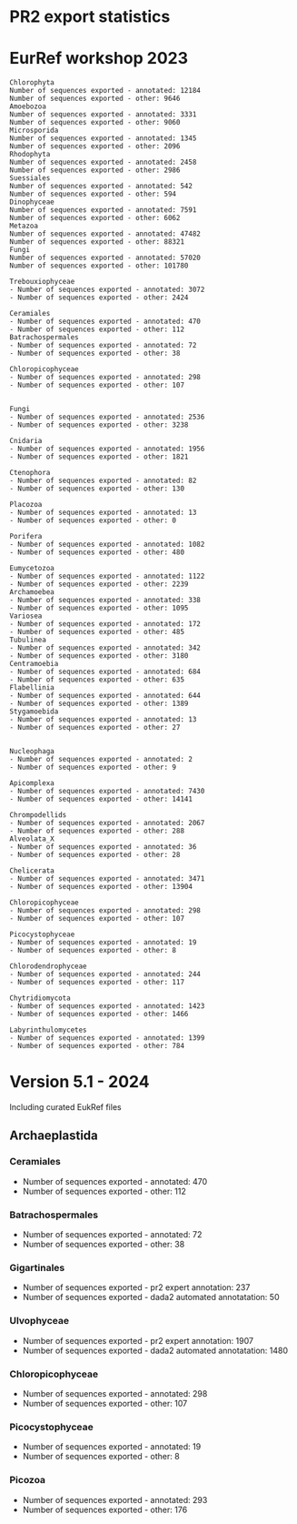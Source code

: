# PR2 export statistics


# EurRef workshop 2023


    Chlorophyta
    Number of sequences exported - annotated: 12184
    Number of sequences exported - other: 9646
    Amoebozoa
    Number of sequences exported - annotated: 3331
    Number of sequences exported - other: 9060
    Microsporida 
    Number of sequences exported - annotated: 1345
    Number of sequences exported - other: 2096
    Rhodophyta
    Number of sequences exported - annotated: 2458
    Number of sequences exported - other: 2986
    Suessiales
    Number of sequences exported - annotated: 542
    Number of sequences exported - other: 594
    Dinophyceae
    Number of sequences exported - annotated: 7591
    Number of sequences exported - other: 6062
    Metazoa
    Number of sequences exported - annotated: 47482
    Number of sequences exported - other: 88321
    Fungi
    Number of sequences exported - annotated: 57020
    Number of sequences exported - other: 101780

    Trebouxiophyceae 
    - Number of sequences exported - annotated: 3072
    - Number of sequences exported - other: 2424

    Ceramiales 
    - Number of sequences exported - annotated: 470
    - Number of sequences exported - other: 112
    Batrachospermales 
    - Number of sequences exported - annotated: 72
    - Number of sequences exported - other: 38

    Chloropicophyceae 
    - Number of sequences exported - annotated: 298
    - Number of sequences exported - other: 107


    Fungi 
    - Number of sequences exported - annotated: 2536
    - Number of sequences exported - other: 3238

    Cnidaria 
    - Number of sequences exported - annotated: 1956
    - Number of sequences exported - other: 1821

    Ctenophora 
    - Number of sequences exported - annotated: 82
    - Number of sequences exported - other: 130

    Placozoa 
    - Number of sequences exported - annotated: 13
    - Number of sequences exported - other: 0

    Porifera 
    - Number of sequences exported - annotated: 1082
    - Number of sequences exported - other: 480

    Eumycetozoa 
    - Number of sequences exported - annotated: 1122
    - Number of sequences exported - other: 2239
    Archamoebea 
    - Number of sequences exported - annotated: 338
    - Number of sequences exported - other: 1095
    Variosea 
    - Number of sequences exported - annotated: 172
    - Number of sequences exported - other: 485
    Tubulinea 
    - Number of sequences exported - annotated: 342
    - Number of sequences exported - other: 3180
    Centramoebia 
    - Number of sequences exported - annotated: 684
    - Number of sequences exported - other: 635
    Flabellinia 
    - Number of sequences exported - annotated: 644
    - Number of sequences exported - other: 1389
    Stygamoebida 
    - Number of sequences exported - annotated: 13
    - Number of sequences exported - other: 27


    Nucleophaga 
    - Number of sequences exported - annotated: 2
    - Number of sequences exported - other: 9

    Apicomplexa 
    - Number of sequences exported - annotated: 7430
    - Number of sequences exported - other: 14141

    Chrompodellids 
    - Number of sequences exported - annotated: 2067
    - Number of sequences exported - other: 288
    Alveolata_X 
    - Number of sequences exported - annotated: 36
    - Number of sequences exported - other: 28

    Chelicerata 
    - Number of sequences exported - annotated: 3471
    - Number of sequences exported - other: 13904

    Chloropicophyceae 
    - Number of sequences exported - annotated: 298
    - Number of sequences exported - other: 107

    Picocystophyceae 
    - Number of sequences exported - annotated: 19
    - Number of sequences exported - other: 8

    Chlorodendrophyceae 
    - Number of sequences exported - annotated: 244
    - Number of sequences exported - other: 117

    Chytridiomycota 
    - Number of sequences exported - annotated: 1423
    - Number of sequences exported - other: 1466

    Labyrinthulomycetes 
    - Number of sequences exported - annotated: 1399
    - Number of sequences exported - other: 784

# Version 5.1 - 2024

Including curated EukRef files

## Archaeplastida

### Ceramiales

- Number of sequences exported - annotated: 470
- Number of sequences exported - other: 112

### Batrachospermales

- Number of sequences exported - annotated: 72
- Number of sequences exported - other: 38

### Gigartinales

- Number of sequences exported - pr2 expert annotation: 237
- Number of sequences exported - dada2 automated annotatation: 50

### Ulvophyceae

- Number of sequences exported - pr2 expert annotation: 1907
- Number of sequences exported - dada2 automated annotatation: 1480

### Chloropicophyceae

- Number of sequences exported - annotated: 298
- Number of sequences exported - other: 107

### Picocystophyceae

- Number of sequences exported - annotated: 19
- Number of sequences exported - other: 8

### Picozoa

- Number of sequences exported - annotated: 293
- Number of sequences exported - other: 176
